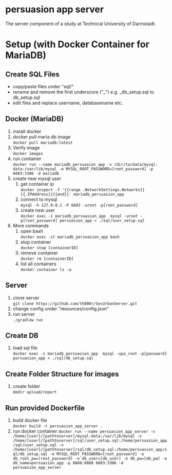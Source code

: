 # persuasion app server
The server component of a study at Technical University of Darmstadt.

# Setup (with Docker Container for MariaDB)

## Create SQL Files
- copy/paste files under "sql/"
- rename and remove the first underscore ("_") e.g. _db_setup.sql to db_setup.sql
- edit files and replace username, databasename etc.

## Docker (MariaDB)

1. install docker
2. docker pull maria db image\
```docker pull mariadb:latest```
  1. Verify image\
  ```docker images```
3. run container\
```docker run --name mariadb_persuasion_app -v /dir/to/data/mysql-data:/var/lib/mysql -e MYSQL_ROOT_PASSWORD=[root_password] -p 6603:3306 -d mariadb```
4. create new mysql user   
   1. get container ip\
   ```docker inspect -f '{{range .NetworkSettings.Networks}}{{.IPAddress}}{{end}}' mariadb_persuasion_app```
   2. connect to mysql\
   ```mysql -h 127.0.0.1 -P 6603 -uroot -p[root_password]```
   3. create new user\
  ```docker exec -i mariadb_persuasion_app  mysql -uroot -p[root_password] persuasion_app < ./sql/user_setup.sql```   
5. More commands
   1. open bash\
  ```docker exec -it mariadb_persuasion_app bash```
   2. stop container\
   ```docker stop [containerID]```
   3. remove container\
   ```docker rm [containerID]```
   4. list all containers\
   ```docker container ls -a```

  
  
## Server
1. clone server\
```git clone https://github.com/th000r/SecUrbanServer.git```
2. change config under "resources/config.json"
3. run server\
```./gradlew run```

## Create DB
1. load sql file\
```docker exec -i mariadb_persuasion_app  mysql -upa_root -p[password] persuasion_app < ./sql/db_setup.sql```

## Create Folder Structure for images
1. create folder\
```mkdir upload/report```

## Run provided Dockerfile
1. build docker file\
```docker build -t persuasion_app_server .```
2. run docker container
```docker run --name persuasion_app_server -v /home/[user]/[pathtoserver]/mysql-data:/var/lib/mysql -v /home/[user]/[pathtoserver]/sql/user_setup.sql:/home/persuasion_app/sql/user_setup.sql -v /home/[user]/[pathtoserver]/sql/db_setup.sql:/home/persuasion_app/sql/db_setup.sql -e MYSQL_ROOT_PASSWORD=[root_password] -e db_root_pw=[root_password] -e db_user=[db_user] -e db_pw=[db_pw] -e db_name=persuasion_app -p 8888:8888 6603:3306 -d persuasion_app_server```





